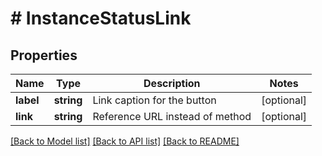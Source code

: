 # # InstanceStatusLink

## Properties

Name | Type | Description | Notes
------------ | ------------- | ------------- | -------------
**label** | **string** | Link caption for the button | [optional] 
**link** | **string** | Reference URL instead of method | [optional] 

[[Back to Model list]](../../README.md#documentation-for-models) [[Back to API list]](../../README.md#documentation-for-api-endpoints) [[Back to README]](../../README.md)


